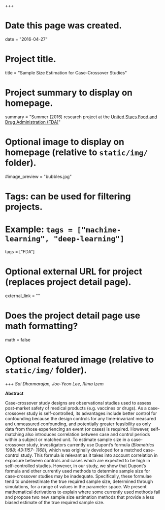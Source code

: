 +++
# Date this page was created.
date = "2016-04-27"

# Project title.
title = "Sample Size Estimation for Case-Crossover Studies"

# Project summary to display on homepage.
summary = "Summer (2016) research project at the [United Staes Food and Drug Administration (FDA)](https://www.fda.gov/aboutfda/centersoffices/officeofmedicalproductsandtobacco/cder/ucm166250.htm)"

# Optional image to display on homepage (relative to `static/img/` folder).
#image_preview = "bubbles.jpg"

# Tags: can be used for filtering projects.
# Example: `tags = ["machine-learning", "deep-learning"]`
tags = ["FDA"]

# Optional external URL for project (replaces project detail page).
external_link = ""

# Does the project detail page use math formatting?
math = false

# Optional featured image (relative to `static/img/` folder).

+++
*Sai Dharmarajan,  Joo-Yeon Lee,  Rima Izem*

**Abstract**

Case-crossover study designs are observational studies used to assess post-market safety of medical products (e.g. vaccines or drugs). As a case-crossover study is self-controlled, its advantages include better control for confounding because the design controls for any time-invariant measured and unmeasured confounding, and potentially greater feasibility as only data from those experiencing an event (or cases) is required. However, self-matching also introduces correlation between case and control periods within a subject or matched unit. To estimate sample size in a case-crossover study, investigators currently use Dupont’s formula (*Biometrics 1988; 43:1157- 1168*), which was originally developed for a matched case-control study. This formula is relevant as it takes into account correlation in exposure between controls and cases which are expected to be high in self-controlled studies. However, in our study, we show that Dupont’s formula and other currently used methods to determine sample size for case-crossover studies may be inadequate. Specifically, these formulae tend to underestimate the true required sample size, determined through simulations, for a range of values in the parameter space. We present mathematical derivations to explain where some currently used methods fail and propose two new sample size estimation methods that provide a less biased estimate of the true required sample size. 